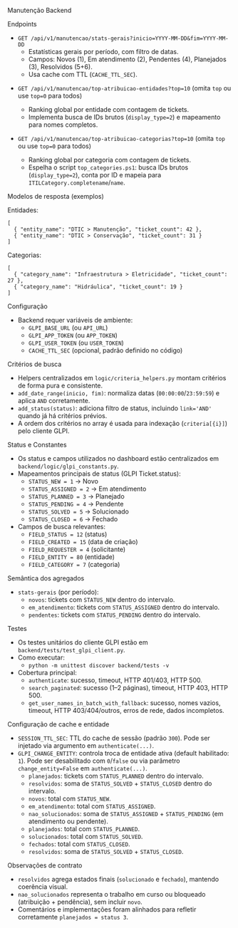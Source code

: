 Manutenção Backend

Endpoints

- `GET /api/v1/manutencao/stats-gerais?inicio=YYYY-MM-DD&fim=YYYY-MM-DD`
  - Estatísticas gerais por período, com filtro de datas.
  - Campos: Novos (1), Em atendimento (2), Pendentes (4), Planejados (3), Resolvidos (5+6).
  - Usa cache com TTL (`CACHE_TTL_SEC`).

<!-- Endpoint removido por duplicidade com métricas por período (stats-gerais) -->

- `GET /api/v1/manutencao/top-atribuicao-entidades?top=10` (omita `top` ou use `top=0` para todos)
  - Ranking global por entidade com contagem de tickets.
  - Implementa busca de IDs brutos (`display_type=2`) e mapeamento para nomes completos.

- `GET /api/v1/manutencao/top-atribuicao-categorias?top=10` (omita `top` ou use `top=0` para todos)
  - Ranking global por categoria com contagem de tickets.
  - Espelha o script `top_categories.ps1`: busca IDs brutos (`display_type=2`), conta por ID e mapeia para `ITILCategory.completename`/`name`.

Modelos de resposta (exemplos)

Entidades:
```
[
  { "entity_name": "DTIC > Manutenção", "ticket_count": 42 },
  { "entity_name": "DTIC > Conservação", "ticket_count": 31 }
]
```

Categorias:
```
[
  { "category_name": "Infraestrutura > Eletricidade", "ticket_count": 27 },
  { "category_name": "Hidráulica", "ticket_count": 19 }
]
```

Configuração

- Backend requer variáveis de ambiente:
  - `GLPI_BASE_URL` (ou `API_URL`)
  - `GLPI_APP_TOKEN` (ou `APP_TOKEN`)
  - `GLPI_USER_TOKEN` (ou `USER_TOKEN`)
  - `CACHE_TTL_SEC` (opcional, padrão definido no código)

Critérios de busca

- Helpers centralizados em `logic/criteria_helpers.py` montam critérios de forma pura e consistente.
- `add_date_range(inicio, fim)`: normaliza datas (`00:00:00`/`23:59:59`) e aplica `AND` corretamente.
- `add_status(status)`: adiciona filtro de status, incluindo `link='AND'` quando já há critérios prévios.
- A ordem dos critérios no array é usada para indexação (`criteria[{i}]`) pelo cliente GLPI.

Status e Constantes

- Os status e campos utilizados no dashboard estão centralizados em `backend/logic/glpi_constants.py`.
- Mapeamentos principais de status (GLPI Ticket.status):
  - `STATUS_NEW = 1` → Novo
  - `STATUS_ASSIGNED = 2` → Em atendimento
  - `STATUS_PLANNED = 3` → Planejado
  - `STATUS_PENDING = 4` → Pendente
  - `STATUS_SOLVED = 5` → Solucionado
  - `STATUS_CLOSED = 6` → Fechado
- Campos de busca relevantes:
  - `FIELD_STATUS = 12` (status)
  - `FIELD_CREATED = 15` (data de criação)
  - `FIELD_REQUESTER = 4` (solicitante)
  - `FIELD_ENTITY = 80` (entidade)
  - `FIELD_CATEGORY = 7` (categoria)

Semântica dos agregados

- `stats-gerais` (por período):
  - `novos`: tickets com `STATUS_NEW` dentro do intervalo.
  - `em_atendimento`: tickets com `STATUS_ASSIGNED` dentro do intervalo.
  - `pendentes`: tickets com `STATUS_PENDING` dentro do intervalo.

Testes

- Os testes unitários do cliente GLPI estão em `backend/tests/test_glpi_client.py`.
- Como executar:
  - `python -m unittest discover backend/tests -v`
- Cobertura principal:
  - `authenticate`: sucesso, timeout, HTTP 401/403, HTTP 500.
  - `search_paginated`: sucesso (1–2 páginas), timeout, HTTP 403, HTTP 500.
  - `get_user_names_in_batch_with_fallback`: sucesso, nomes vazios, timeout, HTTP 403/404/outros, erros de rede, dados incompletos.

Configuração de cache e entidade

- `SESSION_TTL_SEC`: TTL do cache de sessão (padrão `300`). Pode ser injetado via argumento em `authenticate(...)`.
- `GLPI_CHANGE_ENTITY`: controla troca de entidade ativa (default habilitado: `1`). Pode ser desabilitado com `0`/`false` ou via parâmetro `change_entity=False` em `authenticate(...)`.
  - `planejados`: tickets com `STATUS_PLANNED` dentro do intervalo.
  - `resolvidos`: soma de `STATUS_SOLVED` + `STATUS_CLOSED` dentro do intervalo.
  - `novos`: total com `STATUS_NEW`.
  - `em_atendimento`: total com `STATUS_ASSIGNED`.
  - `nao_solucionados`: soma de `STATUS_ASSIGNED` + `STATUS_PENDING` (em atendimento ou pendente).
  - `planejados`: total com `STATUS_PLANNED`.
  - `solucionados`: total com `STATUS_SOLVED`.
  - `fechados`: total com `STATUS_CLOSED`.
  - `resolvidos`: soma de `STATUS_SOLVED` + `STATUS_CLOSED`.

Observações de contrato

- `resolvidos` agrega estados finais (`solucionado` e `fechado`), mantendo coerência visual.
- `nao_solucionados` representa o trabalho em curso ou bloqueado (atribuição + pendência), sem incluir `novo`.
- Comentários e implementações foram alinhados para refletir corretamente `planejados = status 3`.